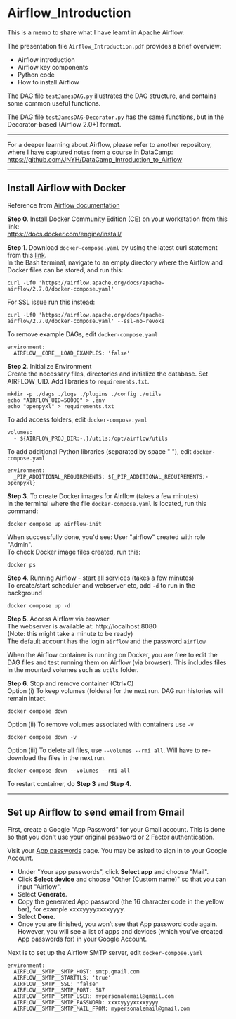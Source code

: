# Airflow_Introduction

This is a memo to share what I have learnt in Apache Airflow.

The presentation file `Airflow_Introduction.pdf` provides a brief overview: 
* Airflow introduction
* Airflow key components
* Python code
* How to install Airflow

The DAG file `testJamesDAG.py` illustrates the DAG structure, and contains some common useful functions.

The DAG file `testJamesDAG-Decorator.py` has the same functions, but in the Decorator-based (Airflow 2.0+) format.

---
For a deeper learning about Airflow, please refer to another repository, where I have captured notes from a course in DataCamp: https://github.com/JNYH/DataCamp_Introduction_to_Airflow

---
## Install Airflow with Docker
Reference from [Airflow documentation](https://airflow.apache.org/docs/apache-airflow/stable/howto/docker-compose/index.html)


**Step 0**. Install Docker Community Edition (CE) on your workstation from this link: <br>
https://docs.docker.com/engine/install/


**Step 1**. Download `docker-compose.yaml` by using the latest curl statement from this [link](https://airflow.apache.org/docs/apache-airflow/stable/howto/docker-compose/index.html#fetching-docker-compose-yaml). <br>
In the Bash terminal, navigate to an empty directory where the Airflow and Docker files can be stored, and run this:

    curl -LfO 'https://airflow.apache.org/docs/apache-airflow/2.7.0/docker-compose.yaml'

For SSL issue run this instead:

    curl -LfO 'https://airflow.apache.org/docs/apache-airflow/2.7.0/docker-compose.yaml' --ssl-no-revoke

To remove example DAGs, edit `docker-compose.yaml`

    environment:
      AIRFLOW__CORE__LOAD_EXAMPLES: 'false'


**Step 2**. Initialize Environment <br>
Create the necessary files, directories and initialize the database. Set AIRFLOW_UID. Add libraries to `requirements.txt`.

    mkdir -p ./dags ./logs ./plugins ./config ./utils
    echo "AIRFLOW_UID=50000" > .env
    echo "openpyxl" > requirements.txt

To add access folders, edit `docker-compose.yaml`

    volumes:
      - ${AIRFLOW_PROJ_DIR:-.}/utils:/opt/airflow/utils

To add additional Python libraries (separated by space " "), edit `docker-compose.yaml`

    environment:
      _PIP_ADDITIONAL_REQUIREMENTS: ${_PIP_ADDITIONAL_REQUIREMENTS:- openpyxl}
      

**Step 3**. To create Docker images for Airflow (takes a few minutes) <br>
In the terminal where the file `docker-compose.yaml` is located, run this command:

    docker compose up airflow-init

When successfully done, you'd see: User "airflow" created with role "Admin". <br>
To check Docker image files created, run this:

    docker ps


**Step 4**. Running Airflow - start all services (takes a few minutes) <br>
To create/start scheduler and webserver etc, add `-d` to run in the background

    docker compose up -d


**Step 5**. Access Airflow via browser <br>
The webserver is available at: http://localhost:8080 <br>
(Note: this might take a minute to be ready) <br>
The default account has the login `airflow` and the password `airflow`

When the Airflow container is running on Docker, you are free to edit the DAG files and test running them on Airflow (via browser). This includes files in the mounted volumes such as `utils` folder.


**Step 6**. Stop and remove container (Ctrl+C) <br>
Option (i) To keep volumes (folders) for the next run. DAG run histories will remain intact.

    docker compose down

Option (ii) To remove volumes associated with containers use `-v`

    docker compose down -v

Option (iii) To delete all files, use `--volumes --rmi all`. Will have to re-download the files in the next run.

    docker compose down --volumes --rmi all

To restart container, do **Step 3** and **Step 4**.

---
## Set up Airflow to send email from Gmail

First, create a Google "App Password" for your Gmail account. This is done so that you don't use your original password or 2 Factor authentication.

Visit your [App passwords](https://security.google.com/settings/security/apppasswords) page. You may be asked to sign in to your Google Account. <br>
* Under "Your app passwords", click **Select app** and choose "Mail". <br>
* Click **Select device** and choose "Other (Custom name)" so that you can input "Airflow". <br>
* Select **Generate**. <br>
* Copy the generated App password (the 16 character code in the yellow bar), for example xxxxyyyyxxxxyyyy. <br>
* Select **Done**. <br>
* Once you are finished, you won’t see that App password code again. <br>However, you will see a list of apps and devices (which you've created App passwords for) in your Google Account.

Next is to set up the Airflow SMTP server, edit `docker-compose.yaml`

    environment:
      AIRFLOW__SMTP__SMTP_HOST: smtp.gmail.com
      AIRFLOW__SMTP__STARTTLS: 'true'
      AIRFLOW__SMTP__SSL: 'false'
      AIRFLOW__SMTP__SMTP_PORT: 587
      AIRFLOW__SMTP__SMTP_USER: mypersonalemail@gmail.com
      AIRFLOW__SMTP__SMTP_PASSWORD: xxxxyyyyxxxxyyyy
      AIRFLOW__SMTP__SMTP_MAIL_FROM: mypersonalemail@gmail.com



